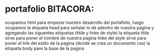 # portafolio BITACORA:
ocupamos html para empezar nuestro desarrollo del portafolio, luego ocupamos la etiqueta head para señalar lo de adentro de nuestra pagina y agregando las siguentes etiquetas (titile y  linke de style) 
la etiqueta titile sirve para poner el nombre de nuestra pagina 
linke del style sirve para poner el link del estilo de la pagina (donde se crea un documento css) 
la etiqueta body pare la base de la pagina 

